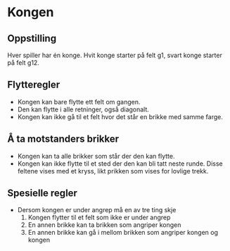 # Kongen

## Oppstilling

Hver spiller har én konge. Hvit konge starter på felt g1, svart konge starter på felt g12.

## Flytteregler

- Kongen kan bare flytte ett felt om gangen.
- Den kan flytte i alle retninger, også diagonalt.
- Kongen kan ikke gå til et felt hvor det står en brikke med samme farge.

## Å ta motstanders brikker

- Kongen kan ta alle brikker som står der den kan flytte.
- Kongen kan ikke flytte til et sted der den kan bli tatt neste runde. Disse feltene vises med et kryss, likt prikken som vises for lovlige trekk.

## Spesielle regler

- Dersom kongen er under angrep må en av tre ting skje
  1. Kongen flytter til et felt som ikke er under angrep
  2. En annen brikke kan ta brikken som angriper kongen
  3. En annen brikke kan gå i mellom brikken som angriper kongen og kongen
